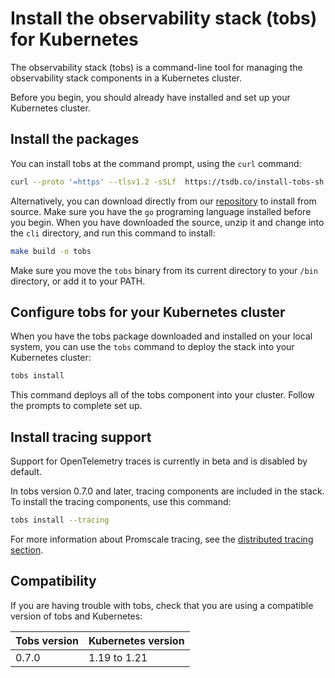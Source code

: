 # Install the observability stack (tobs) for Kubernetes
The observability stack (tobs) is a command-line tool for managing the
observability stack components in a Kubernetes cluster.

Before you begin, you should already have installed and set up your Kubernetes
cluster.

## Install the packages
You can install tobs at the command prompt, using the `curl` command:
```bash
curl --proto '=https' --tlsv1.2 -sSLf  https://tsdb.co/install-tobs-sh |sh
```

Alternatively, you can download directly from our [repository][download-tobs] to
install from source. Make sure you have the `go` programing language installed
before you begin. When you have downloaded the source, unzip it and change into
the `cli` directory, and run this command to install:
```bash
make build -o tobs
```

Make sure you move the `tobs` binary from its current directory to your `/bin`
directory, or add it to your PATH.

## Configure tobs for your Kubernetes cluster
When you have the tobs package downloaded and installed on your local system,
you can use the `tobs` command  to deploy the stack into your Kubernetes
cluster:
```bash
tobs install
```

This command deploys all of the tobs component into your
cluster. Follow the prompts to complete set up.

## Install tracing support

<highlight type="important">
Support for OpenTelemetry traces is currently in beta and is disabled by default.
</highlight>

In tobs version 0.7.0 and later, tracing components are included in the stack.
To install the tracing components, use this command:
```bash
tobs install --tracing
```

For more information about Promscale tracing, see the
[distributed tracing section][promscale-tracing].

## Compatibility
If you are having trouble with tobs, check that you are using a compatible
version of tobs and Kubernetes:

|Tobs version|Kubernetes version|
|-|-|
|0.7.0|1.19 to 1.21|


[download-tobs]: https://github.com/timescale/tobs/releases/latest
[promscale-tracing]: promscale/:currentVersion:/distributed-tracing/
